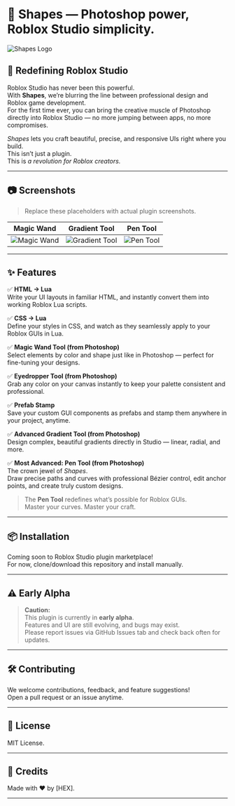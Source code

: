 # 🎨 Shapes — Photoshop power, Roblox Studio simplicity.

![Shapes Logo](PLACEHOLDER_FOR_LOGO_IMAGE)

## 🚀 Redefining Roblox Studio

Roblox Studio has never been this powerful.  
With **Shapes**, we’re blurring the line between professional design and Roblox game development.  
For the first time ever, you can bring the creative muscle of Photoshop directly into Roblox Studio — no more jumping between apps, no more compromises.  

*Shapes* lets you craft beautiful, precise, and responsive UIs right where you build.  
This isn’t just a plugin.  
This is *a revolution for Roblox creators.*

---

## 📷 Screenshots

> Replace these placeholders with actual plugin screenshots.

| Magic Wand | Gradient Tool | Pen Tool |
|------------|---------------|----------|
| ![Magic Wand](PLACEHOLDER_MAGIC_WAND) | ![Gradient Tool](PLACEHOLDER_GRADIENT) | ![Pen Tool](PLACEHOLDER_PEN) |

---

## ✨ Features

✅ **HTML → Lua**  
Write your UI layouts in familiar HTML, and instantly convert them into working Roblox Lua scripts.

✅ **CSS → Lua**  
Define your styles in CSS, and watch as they seamlessly apply to your Roblox GUIs in Lua.

✅ **Magic Wand Tool (from Photoshop)**  
Select elements by color and shape just like in Photoshop — perfect for fine-tuning your designs.

✅ **Eyedropper Tool (from Photoshop)**  
Grab any color on your canvas instantly to keep your palette consistent and professional.

✅ **Prefab Stamp**  
Save your custom GUI components as prefabs and stamp them anywhere in your project, anytime.

✅ **Advanced Gradient Tool (from Photoshop)**  
Design complex, beautiful gradients directly in Studio — linear, radial, and more.

✅ **Most Advanced: Pen Tool (from Photoshop)**  
The crown jewel of *Shapes*.  
Draw precise paths and curves with professional Bézier control, edit anchor points, and create truly custom designs.  
> The **Pen Tool** redefines what’s possible for Roblox GUIs.  
> Master your curves. Master your craft.

---

## 📦 Installation

Coming soon to Roblox Studio plugin marketplace!  
For now, clone/download this repository and install manually.

---

## ⚠️ Early Alpha

> **Caution:**  
> This plugin is currently in **early alpha**.  
> Features and UI are still evolving, and bugs may exist.  
> Please report issues via GitHub Issues tab and check back often for updates.

---

## 🛠️ Contributing

We welcome contributions, feedback, and feature suggestions!  
Open a pull request or an issue anytime.

---

## 📄 License

MIT License.

---

## 🌟 Credits

Made with ❤️ by [HEX].

---

